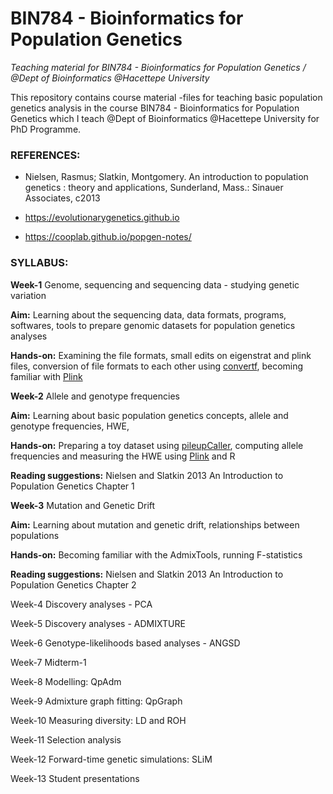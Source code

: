 # **BIN784 - Bioinformatics for Population Genetics** 



*Teaching material for BIN784 - Bioinformatics for Population Genetics /  @Dept of Bioinformatics @Hacettepe University*

This repository contains course material -files for teaching basic population genetics analysis in the course BIN784 - 
Bioinformatics for Population Genetics which I teach @Dept of Bioinformatics @Hacettepe University for PhD Programme.

### **REFERENCES:**

- Nielsen, Rasmus; Slatkin, Montgomery. An introduction to population genetics : theory and applications, Sunderland, Mass.: Sinauer Associates, c2013

- https://evolutionarygenetics.github.io

- https://cooplab.github.io/popgen-notes/ 


### **SYLLABUS:**

**Week-1**  Genome, sequencing and sequencing data - studying genetic variation

**Aim:** Learning about the sequencing data, data formats, programs, softwares, tools to prepare genomic datasets for population genetics analyses

**Hands-on:** Examining the file formats, small edits on eigenstrat and plink files, conversion of file formats to each other using [convertf](https://github.com/DReichLab/AdmixTools/blob/master/convertf/README), becoming familiar with [Plink](https://zzz.bwh.harvard.edu/plink/index.shtml)

**Week-2**  Allele and genotype frequencies

**Aim:** Learning about basic population genetics concepts, allele and genotype frequencies, HWE, 

**Hands-on:** Preparing a toy dataset using [pileupCaller](https://github.com/stschiff/sequenceTools), computing allele frequencies and measuring the HWE using [Plink](https://zzz.bwh.harvard.edu/plink/index.shtml) and R

**Reading suggestions:** Nielsen and Slatkin 2013 An Introduction to Population Genetics Chapter 1

**Week-3**  Mutation and Genetic Drift

**Aim:** Learning about mutation and genetic drift, relationships between populations

**Hands-on:** Becoming familiar with the AdmixTools, running F-statistics

**Reading suggestions:** Nielsen and Slatkin 2013 An Introduction to Population Genetics Chapter 2

Week-4  Discovery analyses - PCA 

Week-5  Discovery analyses - ADMIXTURE 

Week-6  Genotype-likelihoods based analyses - ANGSD 

Week-7  Midterm-1

Week-8  Modelling: QpAdm

Week-9  Admixture graph fitting: QpGraph

Week-10  Measuring diversity: LD and ROH

Week-11 Selection analysis

Week-12 Forward-time genetic simulations: SLiM

Week-13 Student presentations
